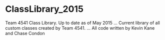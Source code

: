 # ClassLibrary_2015
Team 4541 Class Library.  Up to date as of May 2015
... Current library of all custom classes created by Team 4541.
... All code written by Kevin Kane and Chase Condon
